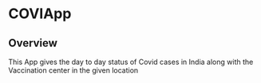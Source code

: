 # COVIApp


## Overview
This App gives the day to day status of Covid cases in India along with the Vaccination center in the given location


